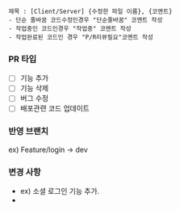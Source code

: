 ```plain
제목 : [Client/Server] {수정한 파일 이름}, {코멘트}
- 단순 줄바꿈 코드수정인경우 "단순줄바꿈" 코멘트 작성
- 작업중인 코드인경우 "작업중" 코멘트 작성
- 작업완료된 코드인 경우 "P/R리뷰필요"코멘트 작성
```

### PR 타입
- [ ] 기능 추가
- [ ] 기능 삭제
- [ ] 버그 수정
- [ ] 배포관련 코드 업데이트

### 반영 브랜치
ex) Feature/login -> dev

### 변경 사항
- ex) 소셜 로그인 기능 추가.
- 
